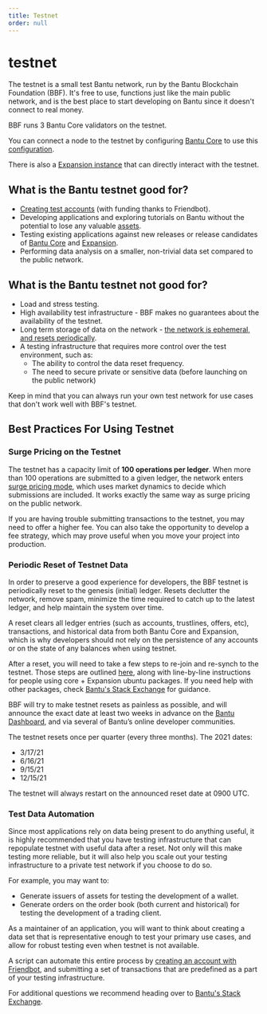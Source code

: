 ```yaml
---
title: Testnet
order: null
---
```


# testnet

The testnet is a small test Bantu network, run by the Bantu Blockchain Foundation \(BBF\). It's free to use, functions just like the main public network, and is the best place to start developing on Bantu since it doesn't connect to real money.

BBF runs 3 Bantu Core validators on the testnet.

You can connect a node to the testnet by configuring [Bantu Core](https://github.com/Bantu/Bantu-core) to use this [configuration](https://github.com/Bantu/Bantu-core/blob/master/docs/Bantu-core_testnet.cfg).

There is also a [Expansion instance](https://expansion.Bantu.network/) that can directly interact with the testnet.

## What is the Bantu testnet good for?

* [Creating test accounts](../tutorials/create-account.md) \(with funding thanks to Friendbot\).
* Developing applications and exploring tutorials on Bantu without the potential to lose any valuable [assets](assets.md).
* Testing existing applications against new releases or release candidates of [Bantu Core](https://github.com/Bantu/Bantu-core/releases) and [Expansion](https://github.com/Bantu/go/releases).
* Performing data analysis on a smaller, non-trivial data set compared to the public network.

## What is the Bantu testnet not good for?

* Load and stress testing.
* High availability test infrastructure - BBF makes no guarantees about the availability of the testnet.
* Long term storage of data on the network - [the network is ephemeral, and resets periodically](testnet.md#periodic-reset-of-testnet-data).
* A testing infrastructure that requires more control over the test environment, such as:
  * The ability to control the data reset frequency.
  * The need to secure private or sensitive data \(before launching on the public network\)

Keep in mind that you can always run your own test network for use cases that don't work well with BBF's testnet.

## Best Practices For Using Testnet

### Surge Pricing on the Testnet

The testnet has a capacity limit of **100 operations per ledger**. When more than 100 operations are submitted to a given ledger, the network enters [surge pricing mode](fees.md#surge-pricing), which uses market dynamics to decide which submissions are included. It works exactly the same way as surge pricing on the public network.

If you are having trouble submitting transactions to the testnet, you may need to offer a higher fee. You can also take the opportunity to develop a fee strategy, which may prove useful when you move your project into production.

### Periodic Reset of Testnet Data

In order to preserve a good experience for developers, the BBF testnet is periodically reset to the genesis \(initial\) ledger. Resets declutter the network, remove spam, minimize the time required to catch up to the latest ledger, and help maintain the system over time.

A reset clears all ledger entries \(such as accounts, trustlines, offers, etc\), transactions, and historical data from both Bantu Core and Expansion, which is why developers should not rely on the persistence of any accounts or on the state of any balances when using testnet.

After a reset, you will need to take a few steps to re-join and re-synch to the testnet. Those steps are outlined [here](https://github.com/Bantu/packages#testnet-reset), along with line-by-line instructions for people using core + Expansion ubuntu packages. If you need help with other packages, check [Bantu's Stack Exchange](https://Bantu.stackexchange.com/) for guidance.

BBF will try to make testnet resets as painless as possible, and will announce the exact date at least two weeks in advance on the [Bantu Dashboard](https://dashboard.bantu.network/), and via several of Bantu’s online developer communities.

The testnet resets once per quarter \(every three months\). The 2021 dates:

* 3/17/21
* 6/16/21
* 9/15/21
* 12/15/21

The testnet will always restart on the announced reset date at 0900 UTC.

### Test Data Automation

Since most applications rely on data being present to do anything useful, it is highly recommended that you have testing infrastructure that can repopulate testnet with useful data after a reset. Not only will this make testing more reliable, but it will also help you scale out your testing infrastructure to a private test network if you choose to do so.

For example, you may want to:

* Generate issuers of assets for testing the development of a wallet.
* Generate orders on the order book \(both current and historical\) for testing the development of a trading client.

As a maintainer of an application, you will want to think about creating a data set that is representative enough to test your primary use cases, and allow for robust testing even when testnet is not available.

A script can automate this entire process by [creating an account with Friendbot](../tutorials/create-account.md), and submitting a set of transactions that are predefined as a part of your testing infrastructure.

For additional questions we recommend heading over to [Bantu's Stack Exchange](https://Bantu.stackexchange.com/).

